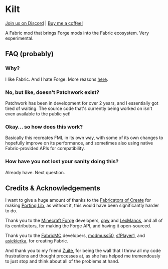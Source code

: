 # Kilt
[Join us on Discord](https://discord.gg/enGK2TymYJ) | [Buy me a coffee!](https://ko-fi.com/bluspring)

A Fabric mod that brings Forge mods into the Fabric ecosystem. Very experimental.

## FAQ (probably)
### Why?
I like Fabric. And I hate Forge. More reasons [here](WHY.md).

### No, but like, doesn't Patchwork exist?
Patchwork has been in development for over 2 years, and I essentially got tired of waiting.
The source code that's currently being worked on isn't even available to the public yet!

### Okay... so how does this work?
Basically this recreates FML in its own way, with some of its own changes
to hopefully improve on its performance, and sometimes also using
native Fabric-provided APIs for compatibility.

### How have you not lost your sanity doing this?
Already have. Next question.

## Credits & Acknowledgements
I want to give a huge amount of thanks to the [Fabricators of Create](https://github.com/Fabricators-of-Create)
for making [Porting Lib](https://github.com/Fabricators-of-Create/Porting-Lib),
as without it, this would have been significantly harder to do.

Thank you to the [Minecraft Forge](https://github.com/MinecraftForge) developers, [cpw](https://github.com/cpw) and [LexManos](https://github.com/LexManos), and all of its contributors,
for making the Forge API, and having it open-sourced.

Thank you to the [FabricMC](https://fabricmc.net) developers, [modmuss50](https://github.com/modmuss50), [sfPlayer1](https://github.com/sfPlayer1), and [asiekierka](https://github.com/asiekierka), for
creating Fabric.

And thank you to my friend [Zuite](https://twitter.com/Zuite_), for being the wall that I
throw all my code frustrations and thought processes at, as
she has helped me tremendously to just stop and think about all of the
problems at hand.